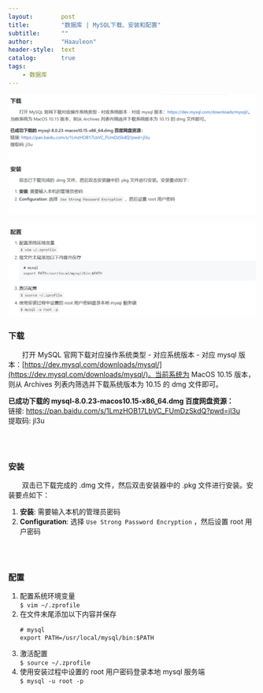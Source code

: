 ```yaml
---
layout:        post
title:         "数据库 | MySQL下载、安装和配置"
subtitle:      ""
author:        "Haauleon"
header-style:  text
catalog:       true
tags:
    - 数据库
---
```



![](\img\in-post\post-other\2022-06-06-mysql-1.jpg)        

![](\img\in-post\post-other\2022-06-06-mysql-2.jpg)    

### 下载
&emsp;&emsp;打开 MySQL 官网下载对应操作系统类型 - 对应系统版本 - 对应 mysql 版本：[https://dev.mysql.com/downloads/mysql/](https://dev.mysql.com/downloads/mysql/)。当前系统为 MacOS 10.15 版本，则从 Archives 列表内筛选并下载系统版本为 10.15 的 dmg 文件即可。       

**已成功下载的 mysql-8.0.23-macos10.15-x86_64.dmg 百度网盘资源：**     
链接: https://pan.baidu.com/s/1LmzHOB17LbVC_FUmDzSkdQ?pwd=jl3u     
提取码: jl3u 

<br><br>

### 安装
&emsp;&emsp;双击已下载完成的 .dmg 文件，然后双击安装器中的 .pkg 文件进行安装。安装要点如下：     
1. **安装**: 需要输入本机的管理员密码      
2. **Configuration**: 选择 `Use Strong Password Encryption` ，然后设置 root 用户密码     
    
<br><br>

### 配置
1. 配置系统环境变量           
    `$ vim ~/.zprofile` 
2. 在文件末尾添加以下内容并保存       
    ```
    # mysql
    export PATH=/usr/local/mysql/bin:$PATH
    ```
3. 激活配置   
    `$ source ~/.zprofile`
4. 使用安装过程中设置的 root 用户密码登录本地 mysql 服务端         
    `$ mysql -u root -p`